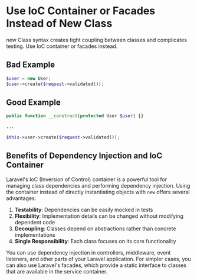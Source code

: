 # Use IoC Container or Facades Instead of New Class

new Class syntax creates tight coupling between classes and complicates testing. Use IoC container or facades instead.

## Bad Example

```php
$user = new User;
$user->create($request->validated());
```

## Good Example

```php
public function __construct(protected User $user) {}

...

$this->user->create($request->validated());
```

## Benefits of Dependency Injection and IoC Container

Laravel's IoC (Inversion of Control) container is a powerful tool for managing class dependencies and performing dependency injection. Using the container instead of directly instantiating objects with `new` offers several advantages:

1. **Testability**: Dependencies can be easily mocked in tests
2. **Flexibility**: Implementation details can be changed without modifying dependent code
3. **Decoupling**: Classes depend on abstractions rather than concrete implementations
4. **Single Responsibility**: Each class focuses on its core functionality

You can use dependency injection in controllers, middleware, event listeners, and other parts of your Laravel application. For simpler cases, you can also use Laravel's facades, which provide a static interface to classes that are available in the service container.
